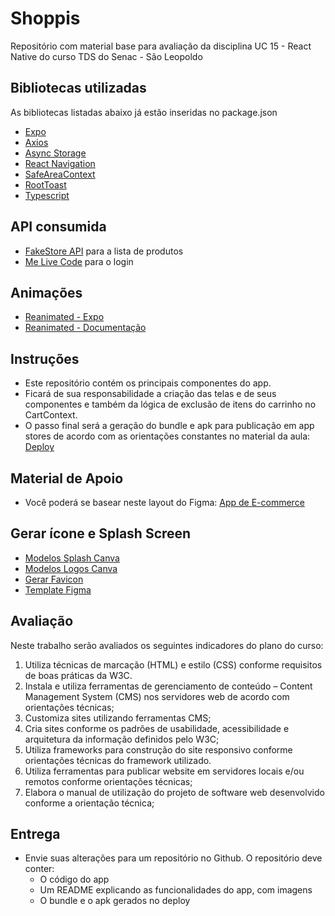 # Shoppis

Repositório com material base para avaliação da disciplina UC 15 - React Native do curso TDS do Senac - São Leopoldo

## Bibliotecas utilizadas

As bibliotecas listadas abaixo já estão inseridas no package.json

- [Expo](https://expo.dev/)
- [Axios](https://axios-http.com/ptbr/docs/intro)
- [Async Storage](https://react-native-async-storage.github.io/async-storage/docs/install/)
- [React Navigation](https://reactnavigation.org/)
- [SafeAreaContext](https://www.npmjs.com/package/react-native-safe-area-context)
- [RootToast](https://github.com/magicismight/react-native-root-toast)
- [Typescript](https://www.typescriptlang.org/)

## API consumida

- [FakeStore API](https://fakestoreapi.com/docs) para a lista de produtos
- [Me Live Code](https://www.melivecode.com) para o login

## Animações

- [Reanimated - Expo](https://docs.expo.dev/versions/latest/sdk/reanimated/)
- [Reanimated - Documentação](https://docs.swmansion.com/react-native-reanimated/docs/layout-animations/entering-exiting-animations)

## Instruções

- Este repositório contém os principais componentes do app.
- Ficará de sua responsabilidade a criação das telas e de seus componentes e também da lógica de exclusão de itens do carrinho no CartContext.
- O passo final será a geração do bundle e apk para publicação em app stores de acordo com as orientações constantes no material da aula: [Deploy](https://drive.google.com/file/d/1LGnrX3LrZVDVczx5jcOftjU6b8WqpYq2/view?usp=drive_link)

## Material de Apoio

- Você poderá se basear neste layout do Figma: [App de E-commerce](https://www.figma.com/design/JC26On7yCYQnheg06ccN63/Ecomerce?node-id=1-61&m=dev&t=MjZKtJWY12Nv0fXG-1)

## Gerar ícone e Splash Screen

- [Modelos Splash Canva](https://www.canva.com/search?q=Home%20screen)
- [Modelos Logos Canva](https://www.canva.com/search?q=icone)
- [Gerar Favicon](https://www.favicon-generator.org/)
- [Template Figma](https://www.figma.com/community/file/1155362909441341285/expo-app-icon-splash)

## Avaliação

Neste trabalho serão avaliados os seguintes indicadores do plano do curso:

1. Utiliza técnicas de marcação (HTML) e estilo (CSS) conforme requisitos de boas práticas da W3C.
2. Instala e utiliza ferramentas de gerenciamento de conteúdo – Content Management System (CMS) nos servidores web de acordo com orientações técnicas;
3. Customiza sites utilizando ferramentas CMS;
4. Cria sites conforme os padrões de usabilidade, acessibilidade e arquitetura da informação definidos pelo W3C;
5. Utiliza frameworks para construção do site responsivo conforme orientações técnicas do framework utilizado.
6. Utiliza ferramentas para publicar website em servidores locais e/ou remotos conforme orientações técnicas;
7. Elabora o manual de utilização do projeto de software web desenvolvido conforme a orientação técnica;

## Entrega

- Envie suas alterações para um repositório no Github. O repositório deve conter:
  - O código do app
  - Um README explicando as funcionalidades do app, com imagens
  - O bundle e o apk gerados no deploy
